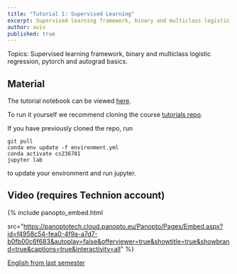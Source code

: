 ```yaml
---
title: "Tutorial 1: Supervised Learning"
excerpt: Supervised learning framework, binary and multiclass logistic regression, pytorch and autograd basics
author: aviv
published: true
---
```


Topics: Supervised learning framework, binary and multiclass logistic
regression, pytorch and autograd basics.

## Material

The tutorial notebook can be viewed [here](https://nbviewer.org/github/vistalab-technion/cs236781-tutorials/blob/master/t01%20-%20linear%20models/tutorial%201-Logistic_Regression.ipynb?flush_cache=true).

To run it yourself we recommend cloning the course [tutorials repo](https://github.com/vistalab-technion/cs236781-tutorials).

If you have previously cloned the repo, run
```shell
git pull
conda env update -f environment.yml
conda activate cs236781
jupyter lab
```
to update your environment and run jupyter.

## Video (requires Technion account)

{% include panopto_embed.html

src="https://panoptotech.cloud.panopto.eu/Panopto/Pages/Embed.aspx?id=f4958c54-fea0-4f9a-a7d7-b0fb00c6f683&autoplay=false&offerviewer=true&showtitle=true&showbrand=true&captions=true&interactivity=all" %}


[English from last semester](https://panoptotech.cloud.panopto.eu/Panopto/Pages/Viewer.aspx?id=5086ba8e-f8fe-4cfd-98e7-af3b00ad1f95)


